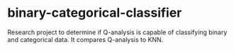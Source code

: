 # binary-categorical-classifier
Research project to determine if Q-analysis is capable of classifying binary and categorical data. It compares Q-analysis to KNN.
